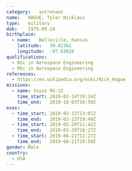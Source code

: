 ```yaml
---
category:	astronaut
name:	HAGUE, Tyler Nicklaus
type:	military
dob:	1975-09-24
birthplace:
  - name:	Belleville, Kansas
    latitude:	39.82361
    longitude:	-97.63028
qualifications:
  - BSc in Aerospace Engineering
  - MSc in Aerospace Engineering
references:
  - https://en.wikipedia.org/wiki/Nick_Hague
missions:
  - name: Soyuz MS-12
    time_start:	2019-03-14T19:14Z
    time_end:	2019-10-03T10:59Z
evas:
  - time_start: 2019-03-22T13:01Z
    time_end:   2019-03-22T19:40Z
  - time_start: 2019-03-29T11:42Z
    time_end:   2019-03-29T18:27Z
  - time_start: 2019-08-21T12:27Z
    time_end:   2019-08-21T18:59Z
gender:	Male
country:
  - USA
---
```

